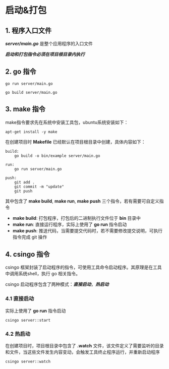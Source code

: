 # 启动&打包

## 1. 程序入口文件

**_server/main.go_** 是整个应用程序的入口文件

**_启动和打包指令必须在项目根目录内执行_**

## 2. go 指令

```shell
go run server/main.go
```

```shell
go build server/main.go
```

## 3. make 指令

make指令要求先在系统中安装工具包，ubuntu系统安装如下：

```shell
apt-get install -y make
```

在创建项目时 **Makefile** 已经默认在项目根目录中创建，具体内容如下：

```
build:
	go build -o bin/example server/main.go

run:
	go run server/main.go

push:
	git add .
	git commit -m "update"
	git push
```

其中包含了 **make build**, **make run**, **make push** 三个指令，若有需要可自定义指令

- **make build**: 打包程序，打包后的二进制执行文件位于 **bin** 目录中
- **make run**: 直接运行程序，实际上使用了 **go run** 指令启动
- **make push**: 推送代码，当需要提交代码时，若不需要修改提交说明，可执行指令完成 git 操作

## 4. csingo 指令

csingo 框架封装了启动程序的指令，可使用工具命令启动程序。其原理是在工具中调用系统shell，执行 go 相关指令。

csingo 启动程序包含了两种模式：**_直接启动_**，**_热启动_**

### 4.1 直接启动

实际上使用了 **go run** 指令启动

```shell
csingo server::start
```

### 4.2 热启动

在创建项目时，项目根目录中包含了 **.watch** 文件，该文件定义了需要监听的目录和文件，当这些文件发生内容变动，会触发工具终止程序运行，并重新启动程序

```shell
csingo server::watch
```
